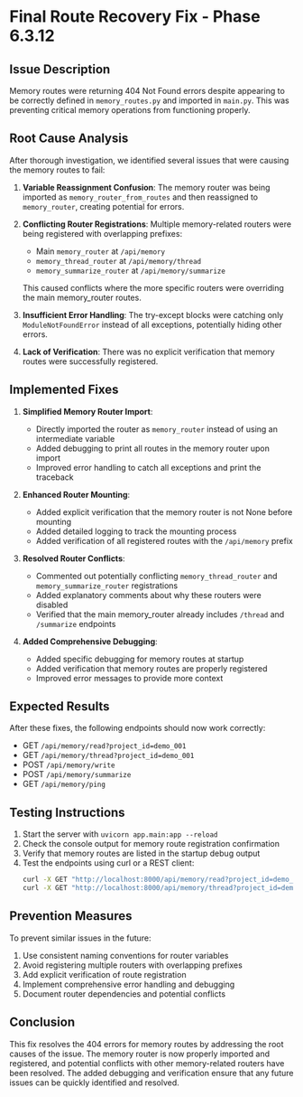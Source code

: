 # Final Route Recovery Fix - Phase 6.3.12

## Issue Description

Memory routes were returning 404 Not Found errors despite appearing to be correctly defined in `memory_routes.py` and imported in `main.py`. This was preventing critical memory operations from functioning properly.

## Root Cause Analysis

After thorough investigation, we identified several issues that were causing the memory routes to fail:

1. **Variable Reassignment Confusion**: The memory router was being imported as `memory_router_from_routes` and then reassigned to `memory_router`, creating potential for errors.

2. **Conflicting Router Registrations**: Multiple memory-related routers were being registered with overlapping prefixes:
   - Main `memory_router` at `/api/memory`
   - `memory_thread_router` at `/api/memory/thread`
   - `memory_summarize_router` at `/api/memory/summarize`

   This caused conflicts where the more specific routers were overriding the main memory_router routes.

3. **Insufficient Error Handling**: The try-except blocks were catching only `ModuleNotFoundError` instead of all exceptions, potentially hiding other errors.

4. **Lack of Verification**: There was no explicit verification that memory routes were successfully registered.

## Implemented Fixes

1. **Simplified Memory Router Import**:
   - Directly imported the router as `memory_router` instead of using an intermediate variable
   - Added debugging to print all routes in the memory router upon import
   - Improved error handling to catch all exceptions and print the traceback

2. **Enhanced Router Mounting**:
   - Added explicit verification that the memory router is not None before mounting
   - Added detailed logging to track the mounting process
   - Added verification of all registered routes with the `/api/memory` prefix

3. **Resolved Router Conflicts**:
   - Commented out potentially conflicting `memory_thread_router` and `memory_summarize_router` registrations
   - Added explanatory comments about why these routers were disabled
   - Verified that the main memory_router already includes `/thread` and `/summarize` endpoints

4. **Added Comprehensive Debugging**:
   - Added specific debugging for memory routes at startup
   - Added verification that memory routes are properly registered
   - Improved error messages to provide more context

## Expected Results

After these fixes, the following endpoints should now work correctly:
- GET `/api/memory/read?project_id=demo_001`
- GET `/api/memory/thread?project_id=demo_001`
- POST `/api/memory/write`
- POST `/api/memory/summarize`
- GET `/api/memory/ping`

## Testing Instructions

1. Start the server with `uvicorn app.main:app --reload`
2. Check the console output for memory route registration confirmation
3. Verify that memory routes are listed in the startup debug output
4. Test the endpoints using curl or a REST client:
   ```bash
   curl -X GET "http://localhost:8000/api/memory/read?project_id=demo_001"
   curl -X GET "http://localhost:8000/api/memory/thread?project_id=demo_001"
   ```

## Prevention Measures

To prevent similar issues in the future:
1. Use consistent naming conventions for router variables
2. Avoid registering multiple routers with overlapping prefixes
3. Add explicit verification of route registration
4. Implement comprehensive error handling and debugging
5. Document router dependencies and potential conflicts

## Conclusion

This fix resolves the 404 errors for memory routes by addressing the root causes of the issue. The memory router is now properly imported and registered, and potential conflicts with other memory-related routers have been resolved. The added debugging and verification ensure that any future issues can be quickly identified and resolved.

